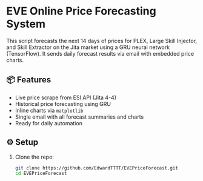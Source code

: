 # EVE Online Price Forecasting System

This script forecasts the next 14 days of prices for PLEX, Large Skill Injector, and Skill Extractor on the Jita market using a GRU neural network (TensorFlow). It sends daily forecast results via email with embedded price charts.

## 📦 Features

- Live price scrape from ESI API (Jita 4-4)
- Historical price forecasting using GRU
- Inline charts via `matplotlib`
- Single email with all forecast summaries and charts
- Ready for daily automation

## ⚙️ Setup

1. Clone the repo:
   ```bash
   git clone https://github.com/EdwardTTTT/EVEPriceForecast.git
   cd EVEPriceForecast
